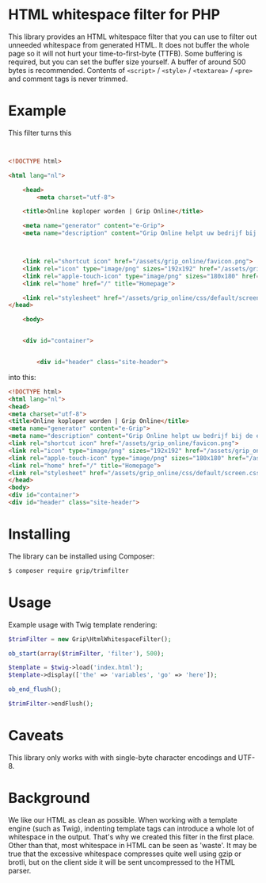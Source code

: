 # HTML whitespace filter for PHP

This library provides an HTML whitespace filter that you can use to filter out unneeded whitespace from generated HTML. It does not buffer the whole page so it will not hurt your time-to-first-byte (TTFB). Some buffering is required, but you can set the buffer size yourself. A buffer of around 500 bytes is recommended. Contents of `<script>` / `<style>` / `<textarea>` / `<pre>` and comment tags is never trimmed.

# Example

This filter turns this

```html


<!DOCTYPE html>

<html lang="nl">

    <head>
    	<meta charset="utf-8">

	<title>Online koploper worden | Grip Online</title>

	<meta name="generator" content="e-Grip">
	<meta name="description" content="Grip Online helpt uw bedrijf bij de essentiële uitdaging om in uw branche online koploper te worden of te blijven. Van e-commerce tot corporate, van sites tot apps. Kennismaken met Grip?">



	<link rel="shortcut icon" href="/assets/grip_online/favicon.png">
	<link rel="icon" type="image/png" sizes="192x192" href="/assets/grip_online/images/default/favicon-192x192.png">
	<link rel="apple-touch-icon" type="image/png" sizes="180x180" href="/assets/grip_online/images/default/apple-touch-icon-180x180.png">
	<link rel="home" href="/" title="Homepage">

	<link rel="stylesheet" href="/assets/grip_online/css/default/screen.css">
</head>

    <body>


    <div id="container">


        <div id="header" class="site-header">

```

into this:

```html
<!DOCTYPE html>
<html lang="nl">
<head>
<meta charset="utf-8">
<title>Online koploper worden | Grip Online</title>
<meta name="generator" content="e-Grip">
<meta name="description" content="Grip Online helpt uw bedrijf bij de essentiële uitdaging om in uw branche online koploper te worden of te blijven. Van e-commerce tot corporate, van sites tot apps. Kennismaken met Grip?">
<link rel="shortcut icon" href="/assets/grip_online/favicon.png">
<link rel="icon" type="image/png" sizes="192x192" href="/assets/grip_online/images/default/favicon-192x192.png">
<link rel="apple-touch-icon" type="image/png" sizes="180x180" href="/assets/grip_online/images/default/apple-touch-icon-180x180.png">
<link rel="home" href="/" title="Homepage">
<link rel="stylesheet" href="/assets/grip_online/css/default/screen.css">
</head>
<body>
<div id="container">
<div id="header" class="site-header">
```

# Installing

The library can be installed using Composer:

```sh
$ composer require grip/trimfilter
```

# Usage
Example usage with Twig template rendering:

```php
$trimFilter = new Grip\HtmlWhitespaceFilter();

ob_start(array($trimFilter, 'filter'), 500);

$template = $twig->load('index.html');
$template->display(['the' => 'variables', 'go' => 'here']);

ob_end_flush();

$trimFilter->endFlush();
```

# Caveats
This library only works with with single-byte character encodings and UTF-8.

# Background
We like our HTML as clean as possible. When working with a template engine (such as Twig), indenting template tags can introduce a whole lot of whitespace in the output. That's why we created this filter in the first place. Other than that, most whitespace in HTML can be seen as 'waste'. It may be true that the excessive whitespace compresses quite well using gzip or brotli, but on the client side it will be sent uncompressed to the HTML parser.
